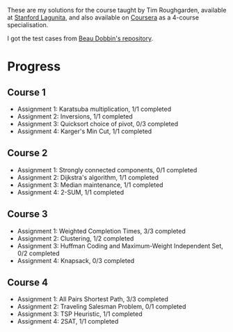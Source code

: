 These are my solutions for the course taught by Tim Roughgarden, available at
[Stanford
Lagunita](https://lagunita.stanford.edu/courses/course-v1:Engineering+Algorithms1+SelfPaced/about),
and also available on
[Coursera](https://www.coursera.org/specializations/algorithms) as a 4-course
specialisation.

I got the test cases from [Beau Dobbin's repository](https://github.com/beaunus/stanford-algs).

# Progress

## Course 1
- Assignment 1: Karatsuba multiplication, 1/1 completed
- Assignment 2: Inversions, 1/1 completed
- Assignment 3: Quicksort choice of pivot, 0/3 completed
- Assignment 4: Karger's Min Cut, 1/1 completed

## Course 2
- Assignment 1: Strongly connected components, 0/1 completed
- Assignment 2: Dijkstra's algorithm, 1/1 completed
- Assignment 3: Median maintenance, 1/1 completed
- Assignment 4: 2-SUM, 1/1 completed

## Course 3
- Assignment 1: Weighted Completion Times, 3/3 completed
- Assignment 2: Clustering, 1/2 completed
- Assignment 3: Huffman Coding and Maximum-Weight Independent Set, 0/2 completed
- Assignment 4: Knapsack, 0/3 completed

## Course 4
- Assignment 1: All Pairs Shortest Path, 3/3 completed 
- Assignment 2: Traveling Salesman Problem, 0/1 completed
- Assignment 3: TSP Heuristic, 1/1 completed
- Assignment 4: 2SAT, 1/1 completed